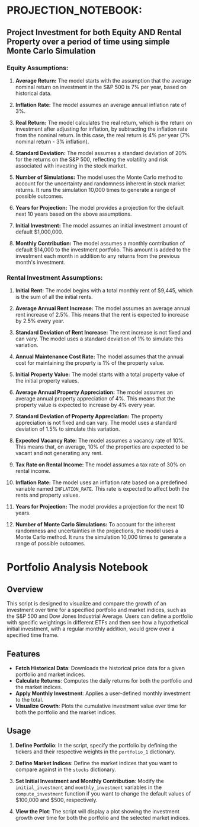 # PROJECTION_NOTEBOOK:  
## Project Investment for both **Equity AND Rental Property** over a period of time using simple Monte Carlo Simulation

### Equity Assumptions:

1. **Average Return:** The model starts with the assumption that the average nominal return on investment in the S&P 500 is 7% per year, based on historical data.

2. **Inflation Rate:** The model assumes an average annual inflation rate of 3%.

3. **Real Return:** The model calculates the real return, which is the return on investment after adjusting for inflation, by subtracting the inflation rate from the nominal return. In this case, the real return is 4% per year (7% nominal return - 3% inflation).

4. **Standard Deviation:** The model assumes a standard deviation of 20% for the returns on the S&P 500, reflecting the volatility and risk associated with investing in the stock market.

5. **Number of Simulations:** The model uses the Monte Carlo method to account for the uncertainty and randomness inherent in stock market returns. It runs the simulation 10,000 times to generate a range of possible outcomes.

6. **Years for Projection:** The model provides a projection for the default next 10 years based on the above assumptions.

7. **Initial Investment:** The model assumes an initial investment amount of default $1,000,000.

8. **Monthly Contribution:** The model assumes a monthly contribution of default $14,000 to the investment portfolio. This amount is added to the investment each month in addition to any returns from the previous month's investment.

### Rental Investment Assumptions:  

1. **Initial Rent:** The model begins with a total monthly rent of $9,445, which is the sum of all the initial rents.

2. **Average Annual Rent Increase:** The model assumes an average annual rent increase of 2.5%. This means that the rent is expected to increase by 2.5% every year.

3. **Standard Deviation of Rent Increase:** The rent increase is not fixed and can vary. The model uses a standard deviation of 1% to simulate this variation.

4. **Annual Maintenance Cost Rate:** The model assumes that the annual cost for maintaining the property is 1% of the property value.

5. **Initial Property Value:** The model starts with a total property value of the initial property values.

6. **Average Annual Property Appreciation:** The model assumes an average annual property appreciation of 4%. This means that the property value is expected to increase by 4% every year.

7. **Standard Deviation of Property Appreciation:** The property appreciation is not fixed and can vary. The model uses a standard deviation of 1.5% to simulate this variation.

8. **Expected Vacancy Rate:** The model assumes a vacancy rate of 10%. This means that, on average, 10% of the properties are expected to be vacant and not generating any rent.

9. **Tax Rate on Rental Income:** The model assumes a tax rate of 30% on rental income.

10. **Inflation Rate:** The model uses an inflation rate based on a predefined variable named `INFLATION_RATE`. This rate is expected to affect both the rents and property values.

11. **Years for Projection:** The model provides a projection for the next 10 years.

12. **Number of Monte Carlo Simulations:** To account for the inherent randomness and uncertainties in the projections, the model uses a Monte Carlo method. It runs the simulation 10,000 times to generate a range of possible outcomes.

# Portfolio Analysis Notebook


## Overview

This script is designed to visualize and compare the growth of an investment over time for a specified portfolio and market indices, such as the S&P 500 and Dow Jones Industrial Average. Users can define a portfolio with specific weightings in different ETFs and then see how a hypothetical initial investment, with a regular monthly addition, would grow over a specified time frame.

## Features

- **Fetch Historical Data**: Downloads the historical price data for a given portfolio and market indices.
- **Calculate Returns**: Computes the daily returns for both the portfolio and the market indices.
- **Apply Monthly Investment**: Applies a user-defined monthly investment to the total.
- **Visualize Growth**: Plots the cumulative investment value over time for both the portfolio and the market indices.


## Usage

1. **Define Portfolio**: In the script, specify the portfolio by defining the tickers and their respective weights in the `portfolio_1` dictionary.
2. **Define Market Indices**: Define the market indices that you want to compare against in the `stocks` dictionary.
3. **Set Initial Investment and Monthly Contribution**: Modify the `initial_investment` and `monthly_investment` variables in the `compute_investment` function if you want to change the default values of $100,000 and $500, respectively.


5. **View the Plot**: The script will display a plot showing the investment growth over time for both the portfolio and the selected market indices.
